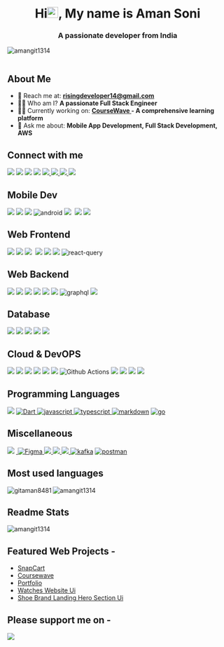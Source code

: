 <h1 align="center">Hi<img src="https://media.giphy.com/media/hvRJCLFzcasrR4ia7z/giphy.gif" width="25px">, My name is Aman Soni </h1>
<h3 align="center">A passionate developer from India</h3>
<p align="left"> <img src="https://komarev.com/ghpvc/?username=myster10ushu1k&label=Profile%20views&color=0e75b6&style=juicyfresh" alt="amangit1314" /> </p>
<p align="left"> <a href="https://github-profile-trophy.vercel.app/?username=amangit1314&theme=onedark"><img src="https://github-profile-trophy.vercel.app/?username=amangit1314&theme=juicyfresh" alt="" /></a> </p>

## About Me

- 📧 Reach me at: **<risingdeveloper14@gmail.com>**
- 👨‍💻 Who am I? **A passionate Full Stack Engineer**
- 👨‍🔬 Currently working on: **<a href="https://coursewave.in"> CourseWave <a /> - A comprehensive learning platform**
- 💬 Ask me about: **Mobile App Development, Full Stack Development, AWS**

## Connect with me

<p align="left">

  <a href="https://twitter.com/soni07_aman"><img src="https://img.shields.io/badge/X-%23000000.svg?style=for-the-badge&logo=X&logoColor=white" /></a>
  <a href="https://dribbble.com/amansoni53453"><img src="https://img.shields.io/badge/Dribbble-EA4C89?style=for-the-badge&logo=dribbble&logoColor=white" /></a>
  <a href="https://www.leetcode.com/mysterioushulk" /><img src="https://img.shields.io/badge/-LeetCode-FFA116?style=for-the-badge&logo=LeetCode&logoColor=black"/></a>
  <a href="https://linktr.ee/MysteriousHulk" /><img src="https://img.shields.io/badge/linktree-39E09B?style=for-the-badge&logo=linktree&logoColor=white"/></a>
  <a href="https://linkedin.com/in/aman-soni1"> <img src="https://img.shields.io/badge/linkedin-%230077B5.svg?style=for-the-badge&logo=linkedin&logoColor=white"/> </a>
  <a href="https://discord.com"> <img src="https://img.shields.io/badge/Discord-%235865F2.svg?style=for-the-badge&logo=discord&logoColor=white"/> </a>
  <a href="https://instagram.com/flutter.rising.dev"> <img src="https://img.shields.io/badge/Instagram-%23E4405F.svg?style=for-the-badge&logo=Instagram&logoColor=white"/> </a>
  <a href="https://www.hackerrank.com/amansoni53453"> <img src="https://img.shields.io/badge/-Hackerrank-2EC866?style=for-the-badge&logo=HackerRank&logoColor=white
  "/> </a>
</p>

## Mobile Dev
<p align="left">
<img src="https://img.shields.io/badge/java-%23ED8B00.svg?style=for-the-badge&logo=openjdk&logoColor=white"></img>
<img src="https://img.shields.io/badge/kotlin-%237F52FF.svg?style=for-the-badge&logo=kotlin&logoColor=white"> </img>
<img src="https://img.shields.io/badge/Gradle-02303A.svg?style=for-the-badge&logo=Gradle&logoColor=white"> </img>
<img src="https://img.shields.io/badge/Android-3DDC84?style=for-the-badge&logo=android&logoColor=white" alt="android"/>
<img src="https://img.shields.io/badge/dart-%230175C2.svg?style=for-the-badge&logo=dart&logoColor=white"> <img/>
<img src="https://img.shields.io/badge/Flutter-%2302569B.svg?style=for-the-badge&logo=Flutter&logoColor=white" />
<img src="https://img.shields.io/badge/react_native-%2320232a.svg?style=for-the-badge&logo=react&logoColor=%2361DAFB" />
</p>

## Web Frontend
<p align="left">
  <img src="https://img.shields.io/badge/html5-%23E34F26.svg?style=for-the-badge&logo=html5&logoColor=white"></img>
  <img src="https://img.shields.io/badge/css3-%231572B6.svg?style=for-the-badge&logo=css3&logoColor=white"> </img>
  <img src="https://img.shields.io/badge/react-%2320232a.svg?style=for-the-badge&logo=react&logoColor=%2361DAFB"> <img/>
  <img src="https://img.shields.io/badge/Next-black?style=for-the-badge&logo=next.js&logoColor=white"> </img>
  <img src="https://img.shields.io/badge/tailwindcss-%2338B2AC.svg?style=for-the-badge&logo=tailwind-css&logoColor=white" />
  <img src="https://img.shields.io/badge/redux-%23593d88.svg?style=for-the-badge&logo=redux&logoColor=white"> </img>
  <img src="https://img.shields.io/badge/-React%20Query-FF4154?style=for-the-badge&logo=react%20query&logoColor=white" alt="react-query"/>
</p>

## Web Backend

<p align="left">
  <img src="https://img.shields.io/badge/javascript-%23323330.svg?style=for-the-badge&logo=javascript&logoColor=%23F7DF1E"> </img>
  <img src="https://img.shields.io/badge/typescript-%23007ACC.svg?style=for-the-badge&logo=typescript&logoColor=white"> </img>
  <img src="https://img.shields.io/badge/express.js-%23404d59.svg?style=for-the-badge&logo=express&logoColor=%2361DAFB"> </img>
  <img src="https://img.shields.io/badge/node.js-6DA55F?style=for-the-badge&logo=node.js&logoColor=white"> </img>
  <img src="https://img.shields.io/badge/Next-black?style=for-the-badge&logo=next.js&logoColor=whit"> </img>
  <img src="https://img.shields.io/badge/nestjs-%23E0234E.svg?style=for-the-badge&logo=nestjs&logoColor=white"> </img>
  <img src="https://img.shields.io/badge/-GraphQL-E10098?style=for-the-badge&logo=graphql&logoColor=white" alt="graphql"> </img>
  <img src="https://img.shields.io/badge/nginx-%23009639.svg?style=for-the-badge&logo=nginx&logoColor=white" > </img>
</p>

## Database

<p align="left">
  <img src="https://img.shields.io/badge/Amazon%20DynamoDB-4053D6?style=for-the-badge&logo=Amazon%20DynamoDB&logoColor=white"> </img>
  <img src="https://img.shields.io/badge/redis-%23DD0031.svg?style=for-the-badge&logo=redis&logoColor=white"> </img>
  <img src="https://img.shields.io/badge/postgres-%23316192.svg?style=for-the-badge&logo=postgresql&logoColor=white"> </img>
  <img src="https://img.shields.io/badge/mysql%23316192.svg?style=for-the-badge&logo=postgresql&logoColor=white"> </img>
  <img src="https://img.shields.io/badge/MongoDB-%234ea94b.svg?style=for-the-badge&logo=mongodb&logoColor=white"> </img>
</p>

## Cloud & DevOPS

<p align="left">
  <img src="https://img.shields.io/badge/AWS-%23FF9900.svg?style=for-the-badge&logo=amazon-aws&logoColor=white"> </img>
  <img src="https://img.shields.io/badge/vercel-%23000000.svg?style=for-the-badge&logo=vercel&logoColor=white"> </img>
<!--    <img src="https://img.shields.io/badge/Cloudflare-F38020?style=for-the-badge&logo=Cloudflare&logoColor=white"> </img> -->
  <img src="https://img.shields.io/badge/firebase-%23039BE5.svg?style=for-the-badge&logo=firebase"> </img>
  <img src="https://img.shields.io/badge/Supabase-3ECF8E?style=for-the-badge&logo=supabase&logoColor=white"> </img>
  <img src="https://img.shields.io/badge/docker-%230db7ed.svg?style=for-the-badge&logo=docker&logoColor=white"> </img>
  <img src="https://img.shields.io/badge/kubernetes-%23326ce5.svg?style=for-the-badge&logo=kubernetes&logoColor=white"> </img>
  <img src="https://img.shields.io/badge/github%20actions-%232671E5.svg?style=for-the-badge&logo=githubactions&logoColor=white" alt="Github Actions"/> 
  <img src="https://img.shields.io/badge/grafana-%23F46800.svg?style=for-the-badge&logo=grafana&logoColor=white"> </img>
  <img src="https://img.shields.io/badge/Prometheus-E6522C?style=for-the-badge&logo=Prometheus&logoColor=white"> </img>
  <img src="https://img.shields.io/badge/terraform-%235835CC.svg?style=for-the-badge&logo=terraform&logoColor=white" > </img>
  <img src="https://img.shields.io/badge/jenkins-%232C5263.svg?style=for-the-badge&logo=jenkins&logoColor=white" > </img>
</p>


## Programming Languages
<p align="left">
<a> <img src="https://img.shields.io/badge/java-%23ED8B00.svg?style=for-the-badge&logo=openjdk&logoColor=white"></img> </a>
<!-- <a> <img src="https://img.shields.io/badge/kotlin-%237F52FF.svg?style=for-the-badge&logo=kotlin&logoColor=white"> </img> </a> -->
<a href="https://cpp.org" target="_blank"> <img src="https://img.shields.io/badge/Dart-0175C2?style=for-the-badge&logo=dart&logoColor=white" alt="Dart"/> </a>
<a href="https://developer.mozilla.org/en-US/docs/Web/JavaScript" target="_blank"> <img src="https://img.shields.io/badge/JavaScript-323330?style=for-the-badge&logo=javascript&logoColor=F7DF1E" alt="javascript" /> </a>
<a href="https://developer.mozilla.org/en-US/docs/Web/TypesScript" target="_blank"> <img src="https://img.shields.io/badge/Typescript-07689F?style=for-the-badge&logo=typescript&logoColor=white" alt="typescript" /> </a>
<a href="https://www.python.org" target="_blank"> <img src="https://img.shields.io/badge/python-3670A0?style=for-the-badge&logo=python&logoColor=ffdd54" alt="markdown"/></a>
<a href="" targwt="_blank"> <img src="https://img.shields.io/badge/go-%2300ADD8.svg?style=for-the-badge&logo=go&logoColor=white" alt="go" /> </a>
<!-- <a href="https://www.ruse.org" target="_blank"> <img src="https://img.shields.io/badge/rust-%23000000.svg?style=for-the-badge&logo=rust&logoColor=white" alt="rust"/></a> -->
<!-- <a href="https://www.yaml.org" target="_blank"> <img src="https://img.shields.io/badge/yaml-%23ffffff.svg?style=for-the-badge&logo=yaml&logoColor=151515" alt="yaml"/></a> --->
</p>

## Miscellaneous
<p align="left">
<a href=""> <img src="https://img.shields.io/badge/git-%23F05033.svg?style=for-the-badge&logo=git&logoColor=white" /></a>
<a href=""> <img src="https://img.shields.io/badge/Rabbitmq-FF6600?style=for-the-badge&logo=rabbitmq&logoColor=white" alt=""Rabbit Mq> </img> </a>
<a href="https://www.figma.com/" target="_blank"> <img src="https://img.shields.io/badge/figma-%23F24E1E.svg?style=for-the-badge&logo=figma&logoColor=white" alt="Figma" /> </a>
<a href="https://www.prisma.io/"> <img src="https://img.shields.io/badge/Prisma-3982CE?style=for-the-badge&logo=Prisma&logoColor=white"> </img></a>
<a href=""> <img src="https://img.shields.io/badge/JWT-black?style=for-the-badge&logo=JSON%20web%20tokens"> </img></a>
<a href="">  <img src="https://img.shields.io/badge/Socket.io-black?style=for-the-badge&logo=socket.io&badgeColor=010101"> </img> </a>
<a href="https://www.python.org" target="_blank"> <img src="https://img.shields.io/badge/Apache%20Kafka-000?style=for-the-badge&logo=apachekafka" alt="kafka"/></a>
<!-- <a href="https://jira.org" target="_blank"> <img src="https://img.shields.io/badge/jira-%230A0FFF.svg?style=for-the-badge&logo=jira&logoColor=white" alt="jira"/> </a>
<a href="https://notion.org" target="_blank"> <img src="https://img.shields.io/badge/Notion-%23000000.svg?style=for-the-badge&logo=notion&logoColor=white" alt="notion"/> -->
<a href="https://postman.org" target="_blank"> <img src="https://img.shields.io/badge/Postman-FF6C37?style=for-the-badge&logo=postman&logoColor=white" alt="postman"/> </a>
</p>

## Most used languages

   <img align="left" src="https://github-readme-stats.vercel.app/api/top-langs?username=amangit1314&theme=shades-of-purple&show_icons=true&locale=en&layout=compact" alt="gitaman8481" />
   <img align="center" src="https://github-readme-stats.vercel.app/api?username=amangit1314&theme=shades-of-purple&show_icons=true&locale=en" alt="amangit1314" />

## Readme Stats

  <p>
     <img align="center" src="https://github-readme-streak-stats.herokuapp.com/?user=amangit1314&theme=shades-of-purple" alt="amangit1314" />
  </p>

## Featured Web Projects -

- <a href="https://snapcart.life"> SnapCart </a>
- <a href="https://coursewave.in"> Coursewave</a>
- <a href="https://next-level-portfolio.vercel.app"> Portfolio </a>
- <a href="https://amangit1314.github.io/watches_web"> Watches Website Ui </a>
- <a href="https://amangit1314.github.io/Shoe-Brand-Landing-Page ">Shoe Brand Landing Hero Section Ui </a>

## Please support me on -

<a href="https://www.buymeacoffee.com/amanSoni "><img src="https://img.shields.io/badge/Buy_Me_A_Coffee-FFDD00?style=for-the-badge&logo=buy-me-a-coffee&logoColor=black" /></a>
